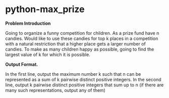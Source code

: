 # python-max_prize

**Problem Introduction**

Going to organize a funny competition for children. As a prize fund have n
candies. Would like to use these candies for top k places in a competition
with a natural restriction that a higher place gets a larger number of candies.
To make as many children happy as possible, going to find the largest
value of k for which it is possible.

**Output Format.**

In the first line, output the maximum number k such that n can be represented as a sum
of k pairwise distinct positive integers. In the second line, output k pairwise distinct positive integers
that sum up to n (if there are many such representations, output any of them)
